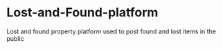 # Lost-and-Found-platform
Lost and found property platform used to post found and lost items in the public
